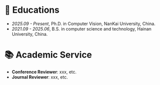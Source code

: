 
# 📖 Educations
- *2025.09 - Present*, Ph.D. in Computer Vision, NanKai University, China.
- *2021.09 - 2025.06*, B.S. in computer science and technology, Hainan University, China.

# 📚 Academic Service
- **Conference Reviewer**: xxx, etc.
- **Journal Reviewer**: xxx, etc.
